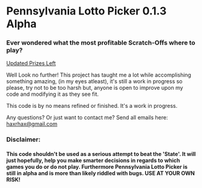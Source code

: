 # Pennsylvania Lotto Picker 0.1.3 Alpha


### Ever wondered what the most profitable Scratch-Offs where to play?
[Updated Prizes Left](https://www.palottery.state.pa.us/Scratch-Offs/Print-Scratch-Offs.aspx?gametype=Remaining)

Well Look no further! This project  has taught me a lot while accomplishing something amazing, (in my eyes atleast), it's still a work in progress so please, try not to be too harsh but, anyone is open to improve upon my code and modifying it as they see fit.

This code is by no means refined or finished. It's a work in progress.

Any questions? Or just want to contact me?
Send all emails here: haxrhax@gmail.com


### Disclaimer:
####    This code shouldn't be used as a serious attempt to beat the 'State'. It will just hopefully, help you make smarter decisions in regards to which games you do or do not play. Furthermore Pennsylvania Lotto Picker is still in alpha and is more than likely riddled with bugs. USE AT YOUR OWN RISK!

